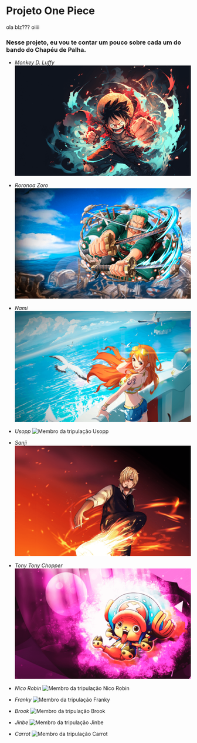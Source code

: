 # Projeto One Piece

ola blz???
oiiii

### Nesse projeto, eu vou te contar um pouco sobre cada um do bando do Chapéu de Palha.
- *Monkey D. Luffy*
  ![Membro da tripulação Monkey D. Luffy](./src/imagens/personagem-monkey-d-luffy.png)
  
- *Roronoa Zoro*
  ![Membro da tripulação Roronoa Zoro](./src/imagens/personagem-roronoa-zoro.png)
  
- *Nami*
  ![Membro da tripulação Nami](./src/imagens/personagem-nami.png)

- *Usopp*
  ![Membro da tripulação Usopp](./src/imagens/)

- *Sanji*
  ![Membro da tripulação Sanji](./src/imagens/personagem-sanji.png)
  
- *Tony Tony Chopper*
  ![Membro da tripulação Tony Tony Chopper](./src/imagens/personagem-tony-chopper.png)

- *Nico Robin*
  ![Membro da tripulação Nico  Robin](./src/imagens/)

- *Franky*
  ![Membro da tripulação Franky](./src/imagens/)

- *Brook*
  ![Membro da tripulação Brook](./src/imagens/)

- *Jinbe*
  ![Membro da tripulação Jinbe](./src/imagens/)

- *Carrot*
  ![Membro da tripulação Carrot](./src/imagens/)
